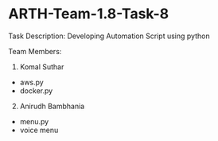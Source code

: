 # ARTH-Team-1.8-Task-8
Task Description:
Developing Automation Script using python

Team Members:

1. Komal Suthar
* aws.py
* docker.py

2. Anirudh Bambhania
* menu.py
* voice menu
